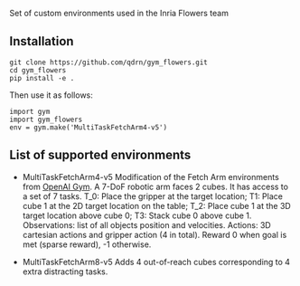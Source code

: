 Set of custom environments used in the Inria Flowers team

## Installation

```
git clone https://github.com/qdrn/gym_flowers.git
cd gym_flowers
pip install -e .
```

Then use it as follows:

```
import gym
import gym_flowers
env = gym.make('MultiTaskFetchArm4-v5')
```

## List of supported environments

* MultiTaskFetchArm4-v5
Modification of the Fetch Arm environments from [OpenAI Gym](https://github.com/openai/gym). A 7-DoF robotic arm faces 2 cubes. It has access to a set of 7 tasks. T_0: Place the gripper at the target location; T1: Place cube 1 at the 2D target location on the table; T_2: Place cube 1 at the 3D target location above cube 0; T3: Stack cube 0 above cube 1. Observations: list of all objects position and velocities. Actions: 3D cartesian actions and gripper action (4 in total). Reward 0 when goal is met (sparse reward), -1 otherwise.

* MultiTaskFetchArm8-v5
Adds 4 out-of-reach cubes corresponding to 4 extra distracting tasks.



